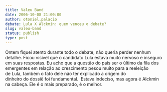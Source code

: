 ```yaml
---
title: Valeu Band
date: 2006-10-08 21:00:00
author: otoniel.palacio
debate: Lula X Alckmin: quem venceu o debate?
slug: valeu-band
status: publish 
type: post
---
```


Ontem fiquei atento durante todo o debate, não queria perder nenhum detalhe. Ficou visível que o candidato Lula estava muito nervoso e inseguro em suas respostas. Eu acho que a questão do país ser o último da fila dos emergentes em relação ao crescimento pesou muito para a reeleição de Lula, também o fato dele não ter explicado a origem do dinheiro do dossiê foi fundamental.  Estava indeciso, mas agora é Alckmin na cabeça. Ele é o mais preparado, é o melhor.


